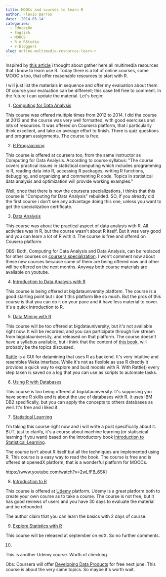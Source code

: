 ```yaml
---
title: MOOCs and courses to learn R
author: Flavio Barros
date: '2014-03-14'
categories:
  - Educação
  - English
  - MOOCS
  - R e RStudio
  - r-bloggers
slug: online-multimedia-resources-learn-r
---
```


Inspired by [this article](http://www.r-bloggers.com/an-r-meta-book/) i thought about gather here all multimedia resources that i know to learn use R. Today there is a lot of online courses, some MOOC's too, that offer reasonable resources to start with R.

I will just list the materials in sequence and offer my evaluation about them. Of course your evaluation can be different; this case fell free to comment. In the future i can update the material. Let's begin:

1. [Computing for Data Analysis](https://www.coursera.org/course/compdata)

This course was offered multiple times from 2012 to 2014. I did the course at 2013 and the course was very well formatted, with good exercises and lots of resources. It was offered on Coursera platform, that i particularly think excellent, and take an average effort to finish. There is quiz questions and program assignments. The course is free.

2. [R Programming](https://www.coursera.org/course/rprog)

This course is offered at coursera too, from the same instructor as Computing for Data Analysis. According to course syllabus: "The course covers practical issues in statistical computing which includes programming in R, reading data into R, accessing R packages, writing R functions, debugging, and organizing and commenting R code. Topics in statistical data analysis and optimization will provide working examples."

Well, once that there is now the coursera specializations, i thinks that this course is "Computing for Data Analysis" rebuilded. SO, if you already did the first course i don't see any advantage doing this one, unless you want to get the specialization certificate.

3. [Data Analysis](https://www.coursera.org/course/dataanalysis)

This course was about the practical aspect of data analysis with R. All activities was in R, but the course wasn't about R itself. But it was very good and you can learn a lot of R with it. The course is free and offered on Cousera platform.

OBS: Both, Computing for Data Analysis and Data Analysis, can be replaced for other courses on [coursera specialization](https://www.coursera.org/specialization/jhudatascience/1?utm_medium=listingPage). I won't comment now about these new courses because some of them are being offered now and other will be offered on the  next months. Anyway both course materials are avaliable on youtube.

4. [Introduction to Data Analysis with R](https://www.coursera.org/specialization/jhudatascience/1?utm_medium=listingPage)

This course is being offered at bigdatauniversity platform. The course is a good starting point but i don't this platform like so much. But the pros of this course is that you can do it on your pace and it have less material to cover. It's a quick introduction  to R.

5. [Data Mining with R](http://bigdatauniversity.com/bdu-wp/bdu-course/data-mining-with-r-let-r-rattle-you/)

This course will be too offered at bigdatauniversity, but it's not avaliable right now. It will be recorded, and you can participate through live stream from bigdatauniversity, and released on that platform. The course doesn't have a syllabus available, but i think that the content of [this book](http://www.amazon.com/Data-Mining-Rattle-Excavating-Knowledge/dp/1441998896/ref=sr_1_2?ie=UTF8&qid=1394813754&sr=8-2&keywords=data+mining+with+R), will probably be the topics discussed.

[Rattle](http://rattle.togaware.com/) is a GUI for datamining that uses R as backend. It's very intuitive and resembles Weka interface. While it's not as flexible as use R directly it provides a quick way to explore and buid models with R. With Rattle() every step taken is saved on a log that you can use as scripts to automate tasks.

6. [Using R with Databases](http://bigdatauniversity.com/bdu-wp/bdu-course/using-r-with-databases/)

This course is too being offered at bigdatauniversity. It's supposing you have some R skills and is about the use of databases with R. It uses IBM DB2 specifically, but you can  apply the concepts to others databases as well. It's free and i liked it.

7. [Statistical Learning](http://online.stanford.edu/course/statistical-learning-winter-2014)

I'm taking this course right now and i will write a post specifically about it. BUT, just to clarify, it's a course about machine learning (or statiscical learning if you want) based on the introductory book [Introduction to Statistical Learning](http://www-bcf.usc.edu/~gareth/ISL/).

The course isn't about R itself but all the techniques are implemented using R. This course is a easy way to read the book. The course is free and is offered at openedX platform, that is a wonderful platform for MOOCs.

https://www.youtube.com/watch?v=2wLfFB_6SKI

8. [Introduction to R](https://www.udemy.com/introduction-to-r/?sl=E0YSdzFTKn5uFFkoCkA%3D&dtcode=n7fuldbm)

This course is offered at [Udemy](https://www.udemy.com/courses/) platform. Udemy is a great platform both to create your own course as to take a course. The course is not free, but it has good reviews of users and you have 30 days to evaluate the material and be refounded.

The author claim that you can learn the basics with 2 days of course.

9. [Explore Statistics with R](https://www.edx.org/course/kix/kix-kiexplorx-explore-statistics-r-1524)

This course will be released at september on edX. So no further comments.

10. <Build Web Apps in R with Shiny>

This is another Udemy course. Worth of checking.

Obs: Coursera will offer [Developing Data Products](https://www.coursera.org/course/devdataprod) for free next june. This course is about the very same topics. So maybe it's worth wait.
